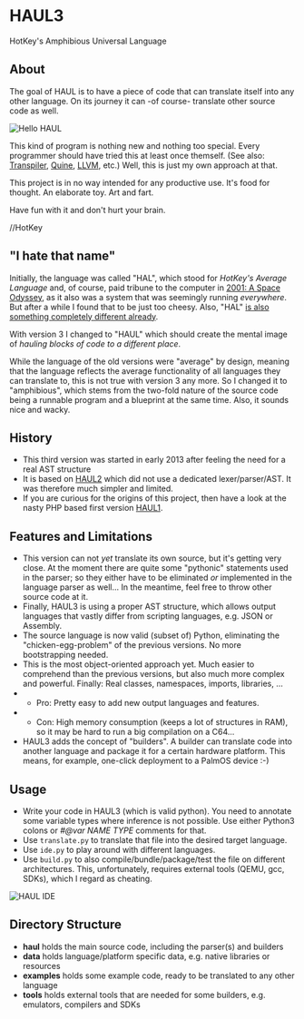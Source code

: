 # HAUL3
HotKey's Amphibious Universal Language

## About
The goal of HAUL is to have a piece of code that can translate itself into any other language. On its journey it can -of course- translate other source code as well.

![Hello HAUL](https://raw.githubusercontent.com/hotkeymuc/haul3/master/media/build_hello.gif "Hello HAUL")

This kind of program is nothing new and nothing too special. Every programmer should have tried this at least once themself. (See also: [Transpiler](https://en.wikipedia.org/wiki/Source-to-source_compiler), [Quine](https://en.wikipedia.org/wiki/Quine_(computing)), [LLVM](https://llvm.org/), etc.) Well, this is just my own approach at that.

This project is in no way intended for any productive use. It's food for thought. An elaborate toy. Art and fart.

Have fun with it and don't hurt your brain.

//HotKey

## "I hate that name"
Initially, the language was called "HAL", which stood for *HotKey's Average Language* and, of course, paid tribune to the computer in [2001: A Space Odyssey](https://en.wikipedia.org/wiki/2001:_A_Space_Odyssey_(film)), as it also was a system that was seemingly running *everywhere*.
But after a while I found that to be just too cheesy. Also, "HAL" [is also something completely different already](https://en.wikipedia.org/wiki/HAL_(software)).

With version 3 I changed to "HAUL" which should create the mental image of *hauling blocks of code to a different place*.

While the language of the old versions were "average" by design, meaning that the language reflects the average functionality of all languages they can translate to, this is not true with version 3 any more.
So I changed it to "amphibious", which stems from the two-fold nature of the source code being a runnable program and a blueprint at the same time. Also, it sounds nice and wacky.

## History
* This third version was started in early 2013 after feeling the need for a real AST structure
* It is based on [HAUL2](https://github.com/hotkeymuc/haul2) which did not use a dedicated lexer/parser/AST. It was therefore much simpler and limited.
* If you are curious for the origins of this project, then have a look at the nasty PHP based first version [HAUL1](https://github.com/hotkeymuc/haul1).

## Features and Limitations
* This version can not *yet* translate its own source, but it's getting very close. At the moment there are quite some "pythonic" statements used in the parser; so they either have to be eliminated *or* implemented in the language parser as well... In the meantime, feel free to throw other source code at it.
* Finally, HAUL3 is using a proper AST structure, which allows output languages that vastly differ from scripting languages, e.g. JSON or Assembly.
* The source language is now valid (subset of) Python, eliminating the "chicken-egg-problem" of the previous versions. No more bootstrapping needed.
* This is the most object-oriented approach yet. Much easier to comprehend than the previous versions, but also much more complex and powerful. Finally: Real classes, namespaces, imports, libraries, ...
* + Pro: Pretty easy to add new output languages and features.
* - Con: High memory consumption (keeps a lot of structures in RAM), so it may be hard to run a big compilation on a C64...
* HAUL3 adds the concept of "builders". A builder can translate code into another language and package it for a certain hardware platform. This means, for example, one-click deployment to a PalmOS device :-)

## Usage
* Write your code in HAUL3 (which is valid python). You need to annotate some variable types where inference is not possible. Use either Python3 colons or *#@var NAME TYPE* comments for that.
* Use `translate.py` to translate that file into the desired target language.
* Use `ide.py` to play around with different languages.
* Use `build.py` to also compile/bundle/package/test the file on different architectures. This, unfortunately, requires external tools (QEMU, gcc, SDKs), which I regard as cheating.

![HAUL IDE](https://raw.githubusercontent.com/hotkeymuc/haul3/master/media/ide_screenshot000.png "HAUL IDE")

## Directory Structure
* **haul** holds the main source code, including the parser(s) and builders
* **data** holds language/platform specific data, e.g. native libraries or resources
* **examples** holds some example code, ready to be translated to any other language
* **tools** holds external tools that are needed for some builders, e.g. emulators, compilers and SDKs
